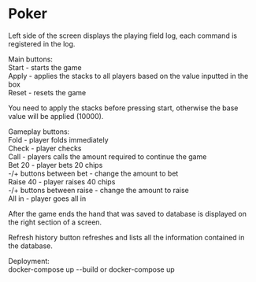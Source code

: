 # Poker

Left side of the screen displays the playing field log, each command is registered in the log.

Main buttons:<br />
Start - starts the game<br />
Apply - applies the stacks to all players based on the value inputted in the box<br />
Reset - resets the game<br />

You need to apply the stacks before pressing start, otherwise the base value will be applied (10000).

Gameplay buttons:<br />
Fold - player folds immediately<br />
Check - player checks<br />
Call - players calls the amount required to continue the game<br />
Bet 20 - player bets 20 chips<br />
-/+ buttons between bet - change the amount to bet<br />
Raise 40 - player raises 40 chips<br />
-/+ buttons between raise - change the amount to raise<br />
All in - player goes all in

After the game ends the hand that was saved to database is displayed on the right section of a screen.

Refresh history button refreshes and lists all the information contained in the database.

Deployment:<br />
docker-compose up --build or docker-compose up<br />
